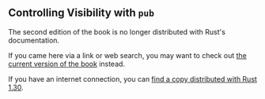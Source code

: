 ## Controlling Visibility with `pub`

The second edition of the book is no longer distributed with Rust's documentation.

If you came here via a link or web search, you may want to check out [the current
version of the book](../ch07-02-modules-and-use-to-control-scope-and-privacy.html#using-the-pub-keyword-to-make-items-public.html) instead.

If you have an internet connection, you can [find a copy distributed with
Rust
1.30](https://doc.rust-lang.org/1.30.0/book/second-edition/ch07-02-controlling-visibility-with-pub.html).